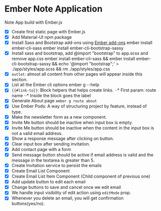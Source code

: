 # Ember Note Application
Note App build with Ember.js
- [x] Create first static page with Ember.js
- [x] Add Material-UI npm package
- [x] Install Sass and Bootstrap add-ons using [Ember add-ons](https://www.emberaddons.com/)
    ember install ember-cli-sass
    ember install ember-cli-bootstrap-sassy
- [x] Install sass and bootstrap, add @import "bootstrap" to app.scss and remove app.css
    ember install ember-cli-sass && ember install ember-cli-bootstrap-sassy && echo '@import "bootstrap";' > ./app/styles/app.scss && rm ./app/styles/app.css
- [x] `outlet`: almost all content from other pages will appear inside this section.
- [x] List all the Ember cli options
    ember g --help
- [x] `{{#link-to}}`: Block helpers that helps create links.
⋅⋅* First param: route name
⋅⋅* Inside the block goes the label
- [x] Generate About page `ember g route about`
- [x] Use Ember Pods: A way of structuring project by feature, instead of type.
- [x] Make the newsletter form as a new component.  
- [x] Invite Me button should be inactive when input box is empty.
- [x] Invite Me button should be inactive when the content in the input box is not a valid email address.
- [x] Show a response message after clicking on button.
- [x] Clear input box after sending invitation.
- [x] Add contact page with a form
- [x] Send message button should be active if email address is valid and the message in the textarea is greater than 5.
- [x] Create Invitation service to persist the emails
- [x] Create Email List Component
- [x] Create Email List Item Component (Child component of previous one)
- [x] Add update button to edit each email
- [x] Change buttons to save and cancel once we edit email
- [x] We handle input visibility of edit action using `editMode` prop.
- [x] Whenever you delete an email, you will get confirmation buttons(yes/no).